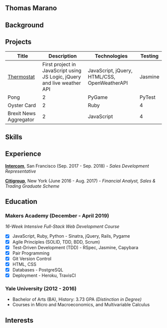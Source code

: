 ## **Thomas Marano**

## **Background**

## **Projects**


Title | Description | Technologies | Testing
--- | --- | --- | ---
[Thermostat](https://github.com/thomasmarano/thermostatJS) | First project in JavaScript using JS Logic, jQuery and live weather API | JavaScript, jQuery, HTML/CSS, OpenWeatherAPI | Jasmine |
Pong | 2 | PyGame | PyTest
Oyster Card | 2 | Ruby | 4
Brexit News Aggregator | 2 | JavaScript | 4


## **Skills**

<!-- Willingness to learn

Curiosity

Problem Solving

Relationship Management

Fast-learner

Critical thinking

Logical thinker -->

## **Experience**

**[Intercom](https://www.intercom.com)**, San Francisco (Sep. 2017 - Sep. 2018) - *Sales Development Representative*

**[Citigroup](https://www.citigroup.com/citi)**, New York (June 2016 - Aug. 2017) - *Financial Analyst, Sales & Trading Graduate Scheme*

## **Education**

### **Makers Academy (December - April 2019)**

*16-Week Intensive Full-Stack Web Development Course*

- [x] JavaScript, Ruby, Python - Sinatra, jQuery, Rails, Pygame
- [x] Agile Principles (SOLID, TDD, BDD, Scrum)
- [x] Test-Driven Development (TDD) - RSpec, Jasmine, Capybara
- [x] Pair Programming
- [x] Git Version Control
- [x] HTML, CSS
- [x] Databases - PostgreSQL
- [x] Deployment - Heroku, TravisCI

### **Yale University (2012 - 2016)**

+ Bachelor of Arts (BA), History: 3.73 GPA *(Distinction in Degree)*
+ Courses in Micro and Macroeconomics, and Multivariable Calculus

## **Interests**

<!-- Politics/Foreign Affairs

Music -- Spring Fling

(Documentaries) -->
